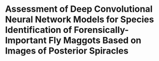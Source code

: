 # Assessment of Deep Convolutional Neural Network Models for Species Identification of Forensically-Important Fly Maggots Based on Images of Posterior Spiracles
